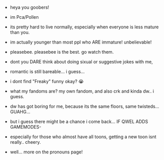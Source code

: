 - heya you goobers!
- im Pca/Pollen
- its pretty hard to live normally, especially when everyone is less mature than you.
- im actually younger than most ppl who ARE immature! unbelievable!
- pleasebee. pleasebee is the best. go watch them.
- dont you DARE think about doing sixual or suggestive jokes with me,
- romantic is still bareable... i guess...
- i dont find "Freaky" funny okay? 😭
- what my fandoms are? my own fandom, and also crk and kinda dw.. i guess.
- dw has got boring for me, because its the same floors, same twisteds... GUAHG...
- but i guess there might be a chance i come back... IF QWEL ADDS GAMEMODES-
- especially for those who almost have all toons, getting a new toon isnt really.. cheery.



- well... more on the pronouns page!
